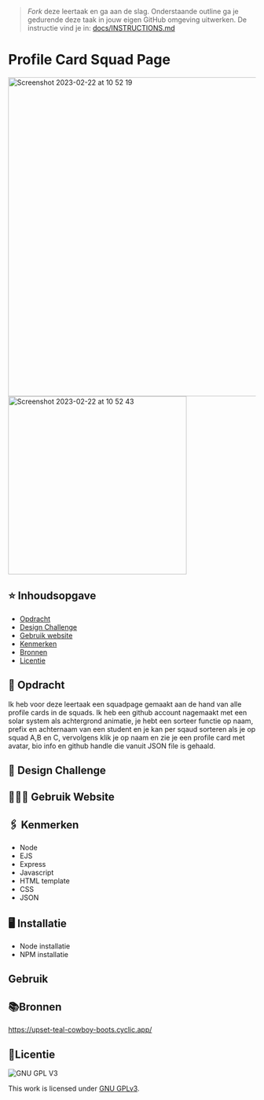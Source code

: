 > _Fork_ deze leertaak en ga aan de slag. Onderstaande outline ga je gedurende deze taak in jouw eigen GitHub omgeving uitwerken. De instructie vind je in: [docs/INSTRUCTIONS.md](docs/INSTRUCTIONS.md)

# Profile Card Squad Page 
<img width="650" alt="Screenshot 2023-02-22 at 10 52 19" src="https://user-images.githubusercontent.com/94745953/220585128-55137550-1db7-4167-a6eb-47b5a1fd7fcb.png">

<img width="363" alt="Screenshot 2023-02-22 at 10 52 43" src="https://user-images.githubusercontent.com/94745953/220588443-34749d94-339c-4369-9263-61cc61e9622c.png">


## ⭐️ Inhoudsopgave
  * [Opdracht](#opdracht)
  * [Design Challenge](#design)
  * [Gebruik website](#gebruik)
  * [Kenmerken](#kenmerken)
  * [Bronnen](#bronnen)
  * [Licentie](#licentie)

## 📝 Opdracht
Ik heb voor deze leertaak een squadpage gemaakt aan de hand van alle profile cards in de squads. Ik heb een github account nagemaakt met een solar system als achtergrond animatie, je hebt een sorteer functie op naam, prefix en achternaam van een student en je kan per sqaud sorteren als je op squad A,B en C, vervolgens klik je op naam en zie je een profile card met avatar, bio info en github handle die vanuit JSON file is gehaald. 


## 🎨 Design Challenge




## 👩🏽‍💻 Gebruik Website














## 🖇 Kenmerken
- Node
- EJS
- Express
- Javascript
- HTML template
- CSS
- JSON 

## 🖥 Installatie
- Node installatie
- NPM installatie
## Gebruik



## 📚Bronnen
https://upset-teal-cowboy-boots.cyclic.app/

## 🔎Licentie

![GNU GPL V3](https://www.gnu.org/graphics/gplv3-127x51.png)

This work is licensed under [GNU GPLv3](./LICENSE).
